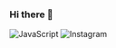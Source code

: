 ### Hi there 👋

![JavaScript](https://img.shields.io/badge/javascript-%23323330.svg?style=for-the-badge&logo=javascript&logoColor=7B68EE)
![Instagram](https://img.shields.io/badge/Instagram-7B68EE?style=for-the-badge&logo=Instagram&logoColor=7B68EE)
